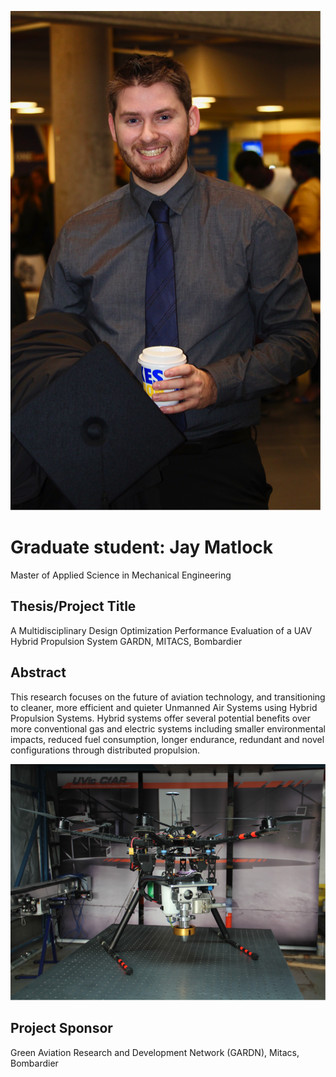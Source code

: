 ---
---
![Jay Matlock](/profile/jay.png)

# Graduate student: Jay Matlock

Master of Applied Science in Mechanical Engineering

## Thesis/Project Title

A Multidisciplinary Design Optimization Performance Evaluation of a UAV Hybrid Propulsion System GARDN, MITACS, Bombardier

## Abstract

This research focuses on the future of aviation technology, and transitioning to cleaner, more efficient and quieter Unmanned Air Systems using Hybrid Propulsion Systems.  Hybrid systems offer several potential benefits over more conventional gas and electric systems including smaller environmental impacts, reduced fuel consumption, longer endurance, redundant and novel configurations through distributed propulsion.

![hybrid propulsion system](/profile/2.png)

## Project Sponsor

Green Aviation Research and Development Network (GARDN), Mitacs, Bombardier
